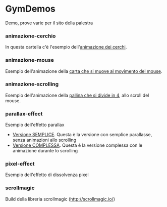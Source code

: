 # GymDemos

Demo, prove varie per il sito della palestra



### animazione-cerchio
In questa cartella c'è l'esempio dell'[animazione dei cerchi](http://demo01.dsit.it/gymdemos/animazione-cerchio/).


### animazione-mouse
Esempio dell'animazione della [carta che si muove al movimento del mouse](http://demo01.dsit.it/gymdemos/animazione-mouse).


### animazione-scrolling
Esempio dell'animazione della [pallina che si divide in 4](http://demo01.dsit.it/gymdemos/animazione-scrolling), allo scroll del mouse.


### parallax-effect
Esempio dell'effetto parallax
- [Versione SEMPLICE](http://demo01.dsit.it/gymdemos/parallax-effect/semplice.html). Questa è la versione con semplice parallasse, senza animazioni allo scrolling
- [Versione COMPLESSA](http://demo01.dsit.it/gymdemos/parallax-effect/complesso.html). Questa è la versione complessa con le animazione durante lo scrolling


### pixel-effect
Esempio dell'effetto di dissolvenza pixel


### scrollmagic
Build della libreria scrollmagic (http://scrollmagic.io/)
